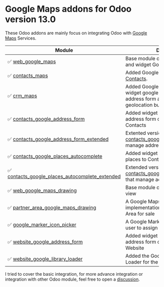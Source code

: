 # Google Maps addons for Odoo version 13.0

These Odoo addons are mainly focus on integrating Odoo with [Google Maps](https://developers.google.com/maps) Services.

| Module | Description |
|--------|-------------|
|:white_check_mark: [web_google_maps](web_google_maps/) | Base module of Google Maps view and widget Google autocomplete |
|:white_check_mark: [contacts_maps](contacts_maps/) | Added Google Maps view on [Contacts](https://www.odoo.com/page/contacts). |
:white_check_mark: [crm_maps](crm_maps/) | Added Google Maps view on CRM, widget google autocomplete both address form and places, and geolocation button |
:white_check_mark: [contacts_google_address_form](contacts_google_address_form/) | Added widget Google autocomplete address form on address fields on Contacts |
:white_check_mark: [contacts_google_address_form_extended](contacts_google_address_form_extended/) | Extented version of [contacts_google_address_form](contacts_google_address_form/) that manage address number |
:white_check_mark: [contacts_google_places_autocomplete](contacts_google_places_autocomplete/) | Added widget Google autocomplete places to Contact's name |
:white_check_mark: [contacts_google_places_autocomplete_extended](contacts_google_places_autocomplete_extended/) | Extended version of [contacts_google_places_autocomplete](contacts_google_places_autocomplete/) that manage address number |
|:white_check_mark: [web_google_maps_drawing](web_google_maps_drawing/) | Base module of Google Maps Drawing view |
|:white_check_mark: [partner_area_google_maps_drawing](partner_area_google_maps_drawing/) | A Google Maps Drawing implementation for define the Partner Area for sale |
|:white_check_mark: [google_marker_icon_picker](google_marker_icon_picker/) | A Google Marker Icon Picker let to the user to assign marker's color manually |
|:white_check_mark: [website_google_address_form](website_google_address_form/) | Added widget Google autocomplete address form on address fields on Website |
|:white_check_mark: [website_google_library_loader](website_google_library_loader/) | Added the Google Charts Libraries Loader for the Website |

I tried to cover the basic integration, for more advance integration or integration with other Odoo module, feel free to open a [discussion](https://github.com/gityopie/odoo-addons/discussions).

